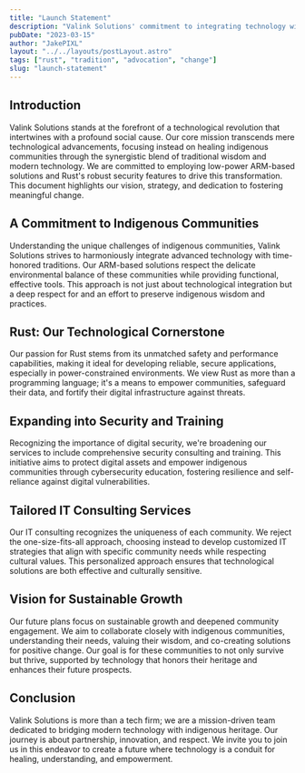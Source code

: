 ```yaml
---
title: "Launch Statement"
description: "Valink Solutions' commitment to integrating technology with indigenous wisdom."
pubDate: "2023-03-15"
author: "JakePIXL"
layout: "../../layouts/postLayout.astro"
tags: ["rust", "tradition", "advocation", "change"]
slug: "launch-statement"
---
```


## Introduction

Valink Solutions stands at the forefront of a technological revolution that intertwines with a profound social cause. Our core mission transcends mere technological advancements, focusing instead on healing indigenous communities through the synergistic blend of traditional wisdom and modern technology. We are committed to employing low-power ARM-based solutions and Rust's robust security features to drive this transformation. This document highlights our vision, strategy, and dedication to fostering meaningful change.

## A Commitment to Indigenous Communities

Understanding the unique challenges of indigenous communities, Valink Solutions strives to harmoniously integrate advanced technology with time-honored traditions. Our ARM-based solutions respect the delicate environmental balance of these communities while providing functional, effective tools. This approach is not just about technological integration but a deep respect for and an effort to preserve indigenous wisdom and practices.

## Rust: Our Technological Cornerstone

Our passion for Rust stems from its unmatched safety and performance capabilities, making it ideal for developing reliable, secure applications, especially in power-constrained environments. We view Rust as more than a programming language; it's a means to empower communities, safeguard their data, and fortify their digital infrastructure against threats.

## Expanding into Security and Training

Recognizing the importance of digital security, we're broadening our services to include comprehensive security consulting and training. This initiative aims to protect digital assets and empower indigenous communities through cybersecurity education, fostering resilience and self-reliance against digital vulnerabilities.

## Tailored IT Consulting Services

Our IT consulting recognizes the uniqueness of each community. We reject the one-size-fits-all approach, choosing instead to develop customized IT strategies that align with specific community needs while respecting cultural values. This personalized approach ensures that technological solutions are both effective and culturally sensitive.

## Vision for Sustainable Growth

Our future plans focus on sustainable growth and deepened community engagement. We aim to collaborate closely with indigenous communities, understanding their needs, valuing their wisdom, and co-creating solutions for positive change. Our goal is for these communities to not only survive but thrive, supported by technology that honors their heritage and enhances their future prospects.

## Conclusion

Valink Solutions is more than a tech firm; we are a mission-driven team dedicated to bridging modern technology with indigenous heritage. Our journey is about partnership, innovation, and respect. We invite you to join us in this endeavor to create a future where technology is a conduit for healing, understanding, and empowerment.
